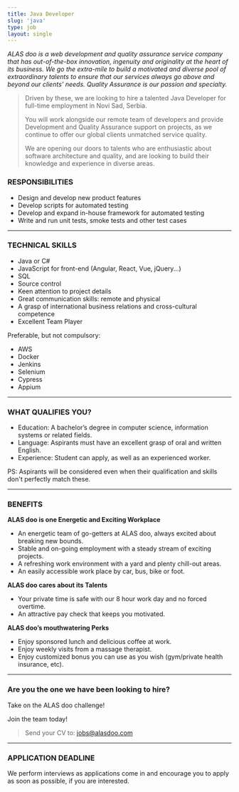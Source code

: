 ```yaml
---
title: Java Developer
slug: 'java'
type: job
layout: single
---
```


_ALAS doo is a web development and quality assurance service company that has out-of-the-box innovation, ingenuity and originality at the heart of its business. We go the extra-mile to build a motivated and diverse pool of extraordinary talents to ensure that our services always go above and beyond our clients’ needs. Quality Assurance is our passion and specialty._

> Driven by these, we are looking to hire a talented Java Developer for full-time employment in Novi Sad, Serbia.
>
> You will work alongside our remote team of developers and provide Development and Quality Assurance support on projects, as we continue to offer our global clients unmatched service quality.
>
> We are opening our doors to talents who are enthusiastic about software architecture and quality, and are looking to build their knowledge and experience in diverse areas.

### RESPONSIBILITIES

- Design and develop new product features
- Develop scripts for automated testing
- Develop and expand in-house framework for automated testing
- Write and run unit tests, smoke tests and other test cases

---

### TECHNICAL SKILLS

- Java or C#
- JavaScript for front-end (Angular, React, Vue, jQuery...)
- SQL
- Source control
- Keen attention to project details
- Great communication skills: remote and physical
- A grasp of international business relations and cross-cultural competence
- Excellent Team Player

Preferable, but not compulsory:

- AWS
- Docker
- Jenkins
- Selenium
- Cypress
- Appium

---

### WHAT QUALIFIES YOU?

- Education: A bachelor’s degree in computer science, information systems or related fields.
- Language: Aspirants must have an excellent grasp of oral and written English.
- Experience: Student can apply, as well as an experienced worker.

PS: Aspirants will be considered even when their qualification and skills don't perfectly match these.

---

### BENEFITS

**ALAS doo is one Energetic and Exciting Workplace**

- An energetic team of go-getters at ALAS doo, always excited about breaking new bounds.
- Stable and on-going employment with a steady stream of exciting projects.
- A refreshing work environment with a yard and plenty chill-out areas.
- An easily accessible work place by car, bus, bike or foot.

**ALAS doo cares about its Talents**

- Your private time is safe with our 8 hour work day and no forced overtime.
- An attractive pay check that keeps you motivated.

**ALAS doo’s mouthwatering Perks**

- Enjoy sponsored lunch and delicious coffee at work.
- Enjoy weekly visits from a massage therapist.
- Enjoy customized bonus you can use as you wish (gym/private health insurance, etc).

---

### Are you the one we have been looking to hire?

Take on the ALAS doo challenge!

Join the team today!

> Send your CV to: <jobs@alasdoo.com>

---

### APPLICATION DEADLINE

We perform interviews as applications come in and encourage you to apply as soon as possible, if you are interested.
